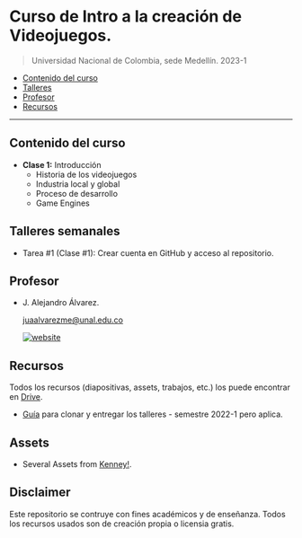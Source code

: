 # Curso de Intro a la creación de Videojuegos.
> Universidad Nacional de Colombia, sede Medellín. 2023-1


- [Contenido del curso](#contenido-del-curso)
- [Talleres](#talleres-semanales)
- [Profesor](#profesor)
- [Recursos](#recursos)

---

## Contenido del curso
- **Clase 1:** Introducción 
	- Historia de los videojuegos
	- Industria local y global
	- Proceso de desarrollo
	- Game Engines


## Talleres semanales
- Tarea #1 (Clase #1): Crear cuenta en GitHub y acceso al repositorio.

## Profesor
- J. Alejandro Álvarez. 
  
  juaalvarezme@unal.edu.co
  
  [![website](https://img.shields.io/badge/Website-46a2f1.svg?&style=flat-square&logo=Google-Chrome&logoColor=white&link=http://www.alejoalvarez.me/)](http://www.alejoalvarez.me/)

## Recursos
Todos los recursos (diapositivas, assets, trabajos, etc.) los puede encontrar en [Drive](https://drive.google.com/drive/u/2/folders/1yHNvKn3HkLmO19o1FgcFoLtH1D1WniuA).

- [Guía](https://youtu.be/xh_1Oyn83no) para clonar y entregar los talleres - semestre 2022-1 pero aplica.

## Assets
- Several Assets from [Kenney!](https://www.kenney.nl/assets).

## Disclaimer
Este repositorio se contruye con fines académicos y de enseñanza. 
Todos los recursos usados son de creación propia o licensia gratis.